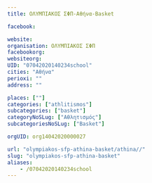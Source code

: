 ```yaml
---
title: ΟΛΥΜΠΙΑΚΟΣ ΣΦΠ-Αθήνα-Basket

facebook:

website:
organisation: ΟΛΥΜΠΙΑΚΟΣ ΣΦΠ
facebookorg:
websiteorg:
UID: "07042020140234school"
cities: "Αθήνα"
perioxi: ""
address: ""

places: [""]
categories: ["athlitismos"]
subcategories: ["basket"]
categoryNoSLug: ["Αθλητισμός"]
subcategoriesNoSLug: ["Basket"]

orgUID: org14042020000027

url: "olympiakos-sfp-athina-basket/athina//"
slug: "olympiakos-sfp-athina-basket"
aliases:
    - /07042020140234school
---
```





